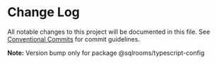 # Change Log

All notable changes to this project will be documented in this file.
See [Conventional Commits](https://conventionalcommits.org) for commit guidelines.



**Note:** Version bump only for package @sqlrooms/typescript-config
